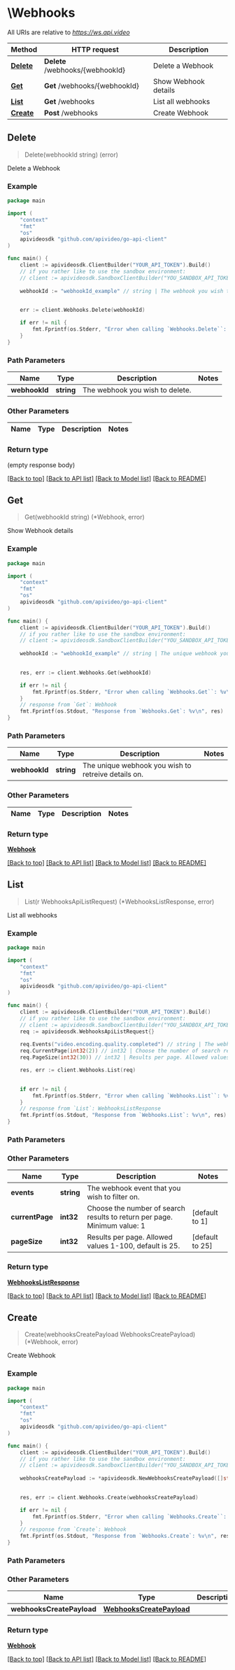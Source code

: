 # \Webhooks

All URIs are relative to *https://ws.api.video*

Method | HTTP request | Description
------------- | ------------- | -------------
[**Delete**](Webhooks.md#Delete) | **Delete** /webhooks/{webhookId} | Delete a Webhook
[**Get**](Webhooks.md#Get) | **Get** /webhooks/{webhookId} | Show Webhook details
[**List**](Webhooks.md#List) | **Get** /webhooks | List all webhooks
[**Create**](Webhooks.md#Create) | **Post** /webhooks | Create Webhook



## Delete

> Delete(webhookId string) (error)


Delete a Webhook



### Example

```go
package main

import (
    "context"
    "fmt"
    "os"
    apivideosdk "github.com/apivideo/go-api-client"
)

func main() {
    client := apivideosdk.ClientBuilder("YOUR_API_TOKEN").Build()
    // if you rather like to use the sandbox environment:
    // client := apivideosdk.SandboxClientBuilder("YOU_SANDBOX_API_TOKEN").Build()
        
    webhookId := "webhookId_example" // string | The webhook you wish to delete.

    
    err := client.Webhooks.Delete(webhookId)

    if err != nil {
        fmt.Fprintf(os.Stderr, "Error when calling `Webhooks.Delete``: %v\n", err)
    }
}
```

### Path Parameters


Name | Type | Description  | Notes
------------- | ------------- | ------------- | -------------
**webhookId** | **string** | The webhook you wish to delete. | 

### Other Parameters



Name | Type | Description  | Notes
------------- | ------------- | ------------- | -------------

### Return type

 (empty response body)

[[Back to top]](#) [[Back to API list]](../README.md#documentation-for-api-endpoints)
[[Back to Model list]](../README.md#documentation-for-models)
[[Back to README]](../README.md)


## Get

> Get(webhookId string) (*Webhook, error)


Show Webhook details



### Example

```go
package main

import (
    "context"
    "fmt"
    "os"
    apivideosdk "github.com/apivideo/go-api-client"
)

func main() {
    client := apivideosdk.ClientBuilder("YOUR_API_TOKEN").Build()
    // if you rather like to use the sandbox environment:
    // client := apivideosdk.SandboxClientBuilder("YOU_SANDBOX_API_TOKEN").Build()
        
    webhookId := "webhookId_example" // string | The unique webhook you wish to retreive details on.

    
    res, err := client.Webhooks.Get(webhookId)

    if err != nil {
        fmt.Fprintf(os.Stderr, "Error when calling `Webhooks.Get``: %v\n", err)
    }
    // response from `Get`: Webhook
    fmt.Fprintf(os.Stdout, "Response from `Webhooks.Get`: %v\n", res)
}
```

### Path Parameters


Name | Type | Description  | Notes
------------- | ------------- | ------------- | -------------
**webhookId** | **string** | The unique webhook you wish to retreive details on. | 

### Other Parameters



Name | Type | Description  | Notes
------------- | ------------- | ------------- | -------------

### Return type

[**Webhook**](webhook.md)

[[Back to top]](#) [[Back to API list]](../README.md#documentation-for-api-endpoints)
[[Back to Model list]](../README.md#documentation-for-models)
[[Back to README]](../README.md)


## List

> List(r WebhooksApiListRequest) (*WebhooksListResponse, error)



List all webhooks



### Example

```go
package main

import (
    "context"
    "fmt"
    "os"
    apivideosdk "github.com/apivideo/go-api-client"
)

func main() {
    client := apivideosdk.ClientBuilder("YOUR_API_TOKEN").Build()
    // if you rather like to use the sandbox environment:
    // client := apivideosdk.SandboxClientBuilder("YOU_SANDBOX_API_TOKEN").Build()
    req := apivideosdk.WebhooksApiListRequest{}
    
    req.Events("video.encoding.quality.completed") // string | The webhook event that you wish to filter on.
    req.CurrentPage(int32(2)) // int32 | Choose the number of search results to return per page. Minimum value: 1 (default to 1)
    req.PageSize(int32(30)) // int32 | Results per page. Allowed values 1-100, default is 25. (default to 25)

    res, err := client.Webhooks.List(req)
    

    if err != nil {
        fmt.Fprintf(os.Stderr, "Error when calling `Webhooks.List``: %v\n", err)
    }
    // response from `List`: WebhooksListResponse
    fmt.Fprintf(os.Stdout, "Response from `Webhooks.List`: %v\n", res)
}
```

### Path Parameters



### Other Parameters



Name | Type | Description  | Notes
------------- | ------------- | ------------- | -------------
**events** | **string** | The webhook event that you wish to filter on. | 
**currentPage** | **int32** | Choose the number of search results to return per page. Minimum value: 1 | [default to 1]
**pageSize** | **int32** | Results per page. Allowed values 1-100, default is 25. | [default to 25]

### Return type

[**WebhooksListResponse**](webhooks-list-response.md)

[[Back to top]](#) [[Back to API list]](../README.md#documentation-for-api-endpoints)
[[Back to Model list]](../README.md#documentation-for-models)
[[Back to README]](../README.md)


## Create

> Create(webhooksCreatePayload WebhooksCreatePayload) (*Webhook, error)


Create Webhook



### Example

```go
package main

import (
    "context"
    "fmt"
    "os"
    apivideosdk "github.com/apivideo/go-api-client"
)

func main() {
    client := apivideosdk.ClientBuilder("YOUR_API_TOKEN").Build()
    // if you rather like to use the sandbox environment:
    // client := apivideosdk.SandboxClientBuilder("YOU_SANDBOX_API_TOKEN").Build()
        
    webhooksCreatePayload := *apivideosdk.NewWebhooksCreatePayload([]string{"Events_example"}, "https://example.com/webhooks") // WebhooksCreatePayload | 

    
    res, err := client.Webhooks.Create(webhooksCreatePayload)

    if err != nil {
        fmt.Fprintf(os.Stderr, "Error when calling `Webhooks.Create``: %v\n", err)
    }
    // response from `Create`: Webhook
    fmt.Fprintf(os.Stdout, "Response from `Webhooks.Create`: %v\n", res)
}
```

### Path Parameters



### Other Parameters



Name | Type | Description  | Notes
------------- | ------------- | ------------- | -------------
**webhooksCreatePayload** | [**WebhooksCreatePayload**](WebhooksCreatePayload.md) |  | 

### Return type

[**Webhook**](webhook.md)

[[Back to top]](#) [[Back to API list]](../README.md#documentation-for-api-endpoints)
[[Back to Model list]](../README.md#documentation-for-models)
[[Back to README]](../README.md)

